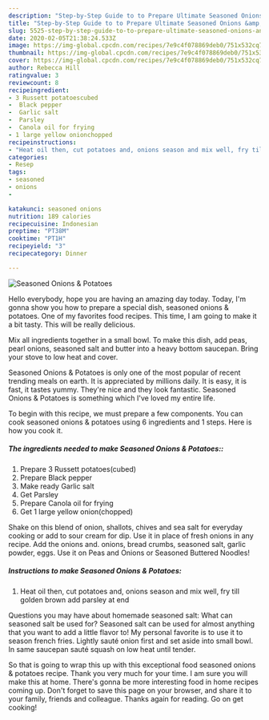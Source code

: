 ```yaml
---
description: "Step-by-Step Guide to to Prepare Ultimate Seasoned Onions &amp;amp; Potatoes"
title: "Step-by-Step Guide to to Prepare Ultimate Seasoned Onions &amp;amp; Potatoes"
slug: 5525-step-by-step-guide-to-to-prepare-ultimate-seasoned-onions-and-amp-potatoes
date: 2020-02-05T21:38:24.533Z
image: https://img-global.cpcdn.com/recipes/7e9c4f078869deb0/751x532cq70/seasoned-onions-potatoes-recipe-main-photo.jpg
thumbnail: https://img-global.cpcdn.com/recipes/7e9c4f078869deb0/751x532cq70/seasoned-onions-potatoes-recipe-main-photo.jpg
cover: https://img-global.cpcdn.com/recipes/7e9c4f078869deb0/751x532cq70/seasoned-onions-potatoes-recipe-main-photo.jpg
author: Rebecca Hill
ratingvalue: 3
reviewcount: 8
recipeingredient:
- 3 Russett potatoescubed
-  Black pepper
-  Garlic salt
-  Parsley
-  Canola oil for frying
- 1 large yellow onionchopped
recipeinstructions:
- "Heat oil then, cut potatoes and, onions season and mix well, fry till golden brown add parsley at end"
categories:
- Resep
tags:
- seasoned
- onions
- 

katakunci: seasoned onions 
nutrition: 189 calories
recipecuisine: Indonesian
preptime: "PT38M"
cooktime: "PT1H"
recipeyield: "3"
recipecategory: Dinner

---
```



![Seasoned Onions &amp; Potatoes](https://img-global.cpcdn.com/recipes/7e9c4f078869deb0/751x532cq70/seasoned-onions-potatoes-recipe-main-photo.jpg)

Hello everybody, hope you are having an amazing day today. Today, I'm gonna show you how to prepare a special dish, seasoned onions &amp; potatoes. One of my favorites food recipes. This time, I am going to make it a bit tasty. This will be really delicious.

Mix all ingredients together in a small bowl. To make this dish, add peas, pearl onions, seasoned salt and butter into a heavy bottom saucepan. Bring your stove to low heat and cover.

Seasoned Onions &amp; Potatoes is only one of the most popular of recent trending meals on earth. It is appreciated by millions daily. It is easy, it is fast, it tastes yummy. They're nice and they look fantastic. Seasoned Onions &amp; Potatoes is something which I've loved my entire life.


To begin with this recipe, we must prepare a few components. You can cook seasoned onions &amp; potatoes using 6 ingredients and 1 steps. Here is how you cook it.

##### The ingredients needed to make Seasoned Onions &amp; Potatoes::

1. Prepare 3 Russett potatoes(cubed)
1. Prepare  Black pepper
1. Make ready  Garlic salt
1. Get  Parsley
1. Prepare  Canola oil for frying
1. Get 1 large yellow onion(chopped)


Shake on this blend of onion, shallots, chives and sea salt for everyday cooking or add to sour cream for dip. Use it in place of fresh onions in any recipe. Add the onions and. onions, bread crumbs, seasoned salt, garlic powder, eggs. Use it on Peas and Onions or Seasoned Buttered Noodles! 

##### Instructions to make Seasoned Onions &amp; Potatoes:

1. Heat oil then, cut potatoes and, onions season and mix well, fry till golden brown add parsley at end


Questions you may have about homemade seasoned salt: What can seasoned salt be used for? Seasoned salt can be used for almost anything that you want to add a little flavor to! My personal favorite is to use it to season french fries. Lightly sauté onion first and set aside into small bowl. In same saucepan sauté squash on low heat until tender. 

So that is going to wrap this up with this exceptional food seasoned onions &amp; potatoes recipe. Thank you very much for your time. I am sure you will make this at home. There's gonna be more interesting food in home recipes coming up. Don't forget to save this page on your browser, and share it to your family, friends and colleague. Thanks again for reading. Go on get cooking!
